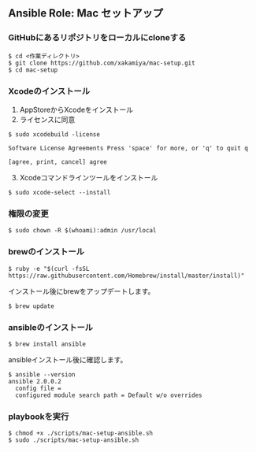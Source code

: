 ## Ansible Role: Mac セットアップ

### GitHubにあるリポジトリをローカルにcloneする
```
$ cd <作業ディレクトリ>
$ git clone https://github.com/xakamiya/mac-setup.git
$ cd mac-setup
```

### Xcodeのインストール
1. AppStoreからXcodeをインストール
2. ライセンスに同意
```
$ sudo xcodebuild -license

Software License Agreements Press 'space' for more, or 'q' to quit q

[agree, print, cancel] agree
```
3. Xcodeコマンドラインツールをインストール
```
$ sudo xcode-select --install
```

### 権限の変更
```
$ sudo chown -R $(whoami):admin /usr/local
```

### brewのインストール
```
$ ruby -e "$(curl -fsSL https://raw.githubusercontent.com/Homebrew/install/master/install)"
```
インストール後にbrewをアップデートします。
```
$ brew update
```

### ansibleのインストール
```
$ brew install ansible
```
ansibleインストール後に確認します。
```
$ ansible --version
ansible 2.0.0.2
  config file = 
  configured module search path = Default w/o overrides
```

### playbookを実行
```
$ chmod +x ./scripts/mac-setup-ansible.sh
$ sudo ./scripts/mac-setup-ansible.sh
```


